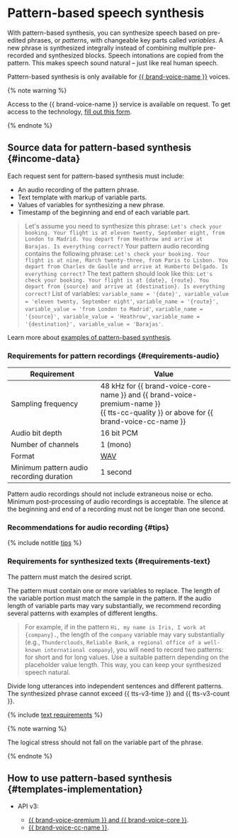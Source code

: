 # Pattern-based speech synthesis

With pattern-based synthesis, you can synthesize speech based on pre-edited phrases, or _patterns_, with changeable key parts called _variables_. A new phrase is synthesized integrally instead of combining multiple pre-recorded and synthesized blocks. Speech intonations are copied from the pattern. This makes speech sound natural – just like real human speech.

Pattern-based synthesis is only available for [{{ brand-voice-name }}](brand-voice/index.md) voices.


{% note warning %}

Access to the {{ brand-voice-name }} service is available on request. To get access to the technology, [fill out this form](#contact-form).

{% endnote %}


## Source data for pattern-based synthesis {#income-data}

Each request sent for pattern-based synthesis must include:

* An audio recording of the pattern phrase.
* Text template with markup of variable parts.
* Values of variables for synthesizing a new phrase.
* Timestamp of the beginning and end of each variable part.

> Let's assume you need to synthesize this phrase: `Let's check your booking. Your flight is at eleven twenty, September eight, from London to Madrid. You depart from Heathrow and arrive at Barajas. Is everything correct?`
> Your pattern audio recording contains the following phrase: `Let's check your booking. Your flight is at nine, March twenty-three, from Paris to Lisbon. You depart from Charles de Gaulle and arrive at Humberto Delgado. Is everything correct?`
> The text pattern should look like this: `Let's check your booking. Your flight is at {date}, {route}. You depart from {source} and arrive at {destination}. Is everything correct?`
> List of variables: `variable_name = '{date}', variable_value = 'eleven twenty, September eight'`, `variable_name = '{route}', variable_value = 'from London to Madrid'`, `variable_name = '{source}', variable_value = 'Heathrow'`, `variable_name = '{destination}', variable_value = 'Barajas'`.

Learn more about [examples of pattern-based synthesis](#templates-implementation).

### Requirements for pattern recordings {#requirements-audio}

| Requirement | Value |
| --- | --- |
| Sampling frequency | 48 kHz for {{ brand-voice-core-name }} and {{ brand-voice-premium-name }}</br>{{ tts-cc-quality }} or above for {{ brand-voice-cc-name }} |
| Audio bit depth | 16 bit PCM |
| Number of channels | 1 (mono) |
| Format | [WAV](https://en.wikipedia.org/wiki/WAV) |
| Minimum pattern audio recording duration | 1 second |

Pattern audio recordings should not include extraneous noise or echo. Minimum post-processing of audio recordings is acceptable. The silence at the beginning and end of a recording must not be longer than one second.

### Recommendations for audio recording {#tips}

{% include notitle [tips](../../_includes/speechkit/audio-tips.md) %}

### Requirements for synthesized texts {#requirements-text}

The pattern must match the desired script.

The pattern must contain one or more variables to replace. The length of the variable portion must match the sample in the pattern. If the audio length of variable parts may vary substantially, we recommend recording several patterns with examples of different lengths.

> For example, if in the pattern `Hi, my name is Iris, I work at {company}.`, the length of the `company` variable may vary substantially (e.g., `Thunderclouds`, `Reliable Bank`, `a regional office of a well-known international company`), you will need to record two patterns: for short and for long values. Use a suitable pattern depending on the placeholder value length. This way, you can keep your synthesized speech natural.

Divide long utterances into independent sentences and different patterns. The synthesized phrase cannot exceed {{ tts-v3-time }} and {{ tts-v3-count }}.

{% include [text requirements](../../_includes/speechkit/tts-text-requirements.md) %}

{% note warning %}

The logical stress should not fall on the variable part of the phrase.

{% endnote %}

## How to use pattern-based synthesis {#templates-implementation}

* API v3:

   * [{{ brand-voice-premium }} and {{ brand-voice-core }}](api/tts-templates.md).
   * [{{ brand-voice-cc-name }}](api/tts-templates-bvcc.md).

